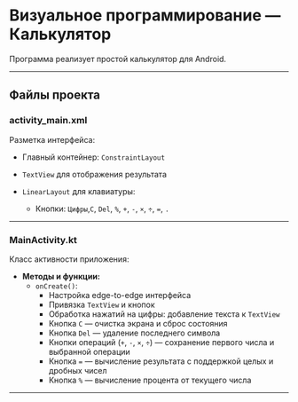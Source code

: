 # Визуальное программирование — Калькулятор

Программа реализует простой калькулятор для Android.

---

## Файлы проекта

### activity_main.xml
Разметка интерфейса:

- Главный контейнер: `ConstraintLayout` 
- `TextView` для отображения результата
 
- `LinearLayout` для клавиатуры:
  - Кнопки: `Цифры`,`C`, `Del`, `%`, `+`, `-`, `×`, `÷`, `=`, `.`
---

### MainActivity.kt
Класс активности приложения:

- **Методы и функции:**
  - `onCreate()`:
    - Настройка edge-to-edge интерфейса
    - Привязка `TextView` и кнопок
    - Обработка нажатий на цифры: добавление текста к `TextView`
    - Кнопка `C` — очистка экрана и сброс состояния
    - Кнопка `Del` — удаление последнего символа
    - Кнопки операций (`+`, `-`, `×`, `÷`) — сохранение первого числа и выбранной операции
    - Кнопка `=` — вычисление результата с поддержкой целых и дробных чисел
    - Кнопка `%` — вычисление процента от текущего числа
---
